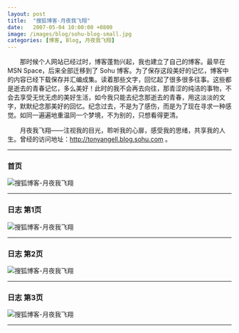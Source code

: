 ```yaml
---
layout: post
title:  "搜狐博客-月夜我飞翔"
date:   2007-05-04 10:00:00 +0800
image: /images/blog/sohu-blog-small.jpg
categories: [博客, Blog, 月夜我飞翔]
---
```


　　那时候个人网站已经过时，博客蓬勃兴起，我也建立了自己的博客。最早在 MSN Space，后来全部迁移到了 Sohu 博客。为了保存这段美好的记忆，博客中的内容已经下载保存并汇编成集。读着那些文字，回忆起了很多很多往事。这些都是逝去的青春记忆，多么美好！此时的我不会再去向往，那青涩的纯洁的事物，不会去享受无忧无虑的美好生活，如今我只能去纪念那逝去的青春，用这淡淡的文字，默默纪念那美好的回忆。纪念过去，不是为了感伤，而是为了现在寻求一种感觉。如同一遍遍地重温同一个梦境，不为别的，只想看得更清。

　　月夜我飞翔——注视我的目光，聆听我的心扉，感受我的思绪，共享我的人生。曾经的访问地址：http://tonyangell.blog.sohu.com 。

------

<h3>首页</h3>

![搜狐博客-月夜我飞翔]({{site.baseurl}}/images/blog/月夜我飞翔-搜狐博客-首页.jpg) 

------

<h3>日志 第1页</h3>

![搜狐博客-月夜我飞翔]({{site.baseurl}}/images/blog/月夜我飞翔-搜狐博客1.jpg)

------

<h3>日志 第2页</h3>

![搜狐博客-月夜我飞翔]({{site.baseurl}}/images/blog/月夜我飞翔-搜狐博客2.jpg)

------

<h3>日志 第3页</h3>

![搜狐博客-月夜我飞翔]({{site.baseurl}}/images/blog/月夜我飞翔-搜狐博客3.jpg)

------